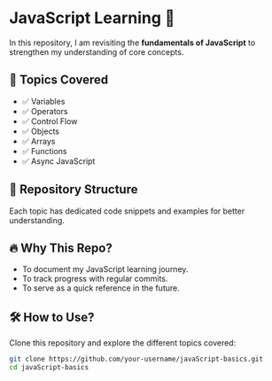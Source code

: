 # JavaScript Learning 🚀  

In this repository, I am revisiting the **fundamentals of JavaScript** to strengthen my understanding of core concepts.  

## 📌 Topics Covered  
- ✅ Variables  
- ✅ Operators  
- ✅ Control Flow  
- ✅ Objects  
- ✅ Arrays  
- ✅ Functions
- ✅ Async JavaScript

## 📂 Repository Structure  
Each topic has dedicated code snippets and examples for better understanding.  

## 🔥 Why This Repo?  
- To document my JavaScript learning journey.  
- To track progress with regular commits.  
- To serve as a quick reference in the future.  

## 🛠 How to Use?  
Clone this repository and explore the different topics covered:  
```sh
git clone https://github.com/your-username/javaScript-basics.git
cd javaScript-basics
